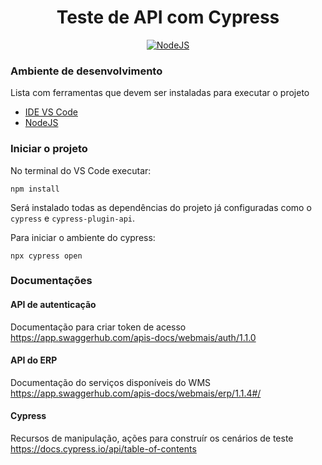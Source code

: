 <div align="center">
  <h1>Teste de API com Cypress</h1>
</p>

[![NodeJS](https://img.shields.io/badge/Node.js-43853D?style=flat&logo=node.js&logoColor=white)](https://nodejs.org/pt)
</div>

### Ambiente de desenvolvimento
Lista com ferramentas que devem ser instaladas para executar o projeto
 - [IDE VS Code](https://code.visualstudio.com/)
 - [NodeJS](https://nodejs.org/pt)

### Iniciar o projeto
No terminal do VS Code executar:
```
npm install
```
Será instalado todas as dependências do projeto já configuradas como o `cypress` e `cypress-plugin-api`.


Para iniciar o ambiente do cypress:
```
npx cypress open
```

### Documentações

#### API de autenticação
Documentação para criar token de acesso <br />
https://app.swaggerhub.com/apis-docs/webmais/auth/1.1.0


#### API do ERP
Documentação do serviços disponíveis do WMS <br />
https://app.swaggerhub.com/apis-docs/webmais/erp/1.1.4#/

#### Cypress
Recursos de manipulação, ações para construír os cenários de teste <br />
https://docs.cypress.io/api/table-of-contents
